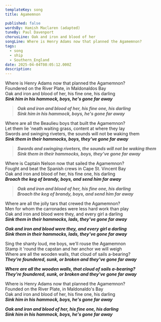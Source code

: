 ```yaml
---
templateKey: song
title: Agamemnon

published: false
wordsBy: Hamish Maclaren (adapted)
tuneBy: Paul Davenport
chorusLine: Oak and iron and blood of her
songLine: Where is Henry Adams now that planned the Agamemnon?
tags:
  - song
  - ship
  - Southern_England
date: 2025-04-04T08:05:12.000Z
description: 
---
```

Where is Henry Adams now that planned the Agamemnon?\
Foundered on the River Plate, in Maldonaldos Bay\
Oak and iron and blood of her, his fine one, his darling\
***Sink him in his hammock, boys, he's gone far away***

>***Oak and iron and blood of her, his fine one, his darling\
Sink him in his hammock, boys, he's gone far away***

Where are all the Beaulieu boys that built the Agamemnon?\
Let them lie 'neath waiting grass, content at where they lay\
Swords and swinging riveters, the sounds will not be waking them\
***Sink them in their hammocks, boys, thеy've gone far away***

>***Swords and swinging rivetеrs, the sounds will not be waking them\
Sink them in their hammocks, boys, they've gone far away***

Where is Captain Nelson now that sailed the Agamemnon?\
Fought and beat the Spanish crews in Cape St. Vincent Bay\
Oak and iron and blood of her, his fine one, his darling\
***Broach the keg of brandy, boys, and send him far away***

>***Oak and iron and blood of her, his fine one, his darling\
Broach the keg of brandy, boys, and send him far away***

Where are all the jolly tars that crewed the Agamemnon?\
Men for whom the carronades were less hard work than play\
Oak and iron and blood were they, and every girl a darling\
***Sink them in their hammocks, lads, they've gone far away***

***Oak and iron and blood were they, and every girl a darling\
Sink them in their hammocks, lads, they've gone far away***

Sing the shanty loud, me boys, we'll rouse the Agamemnon\
Stamp it 'round the capstan and her anchor we will weigh\
Where are all the wooden walls, that cloud of sails a-bearing?\
***They're foundered, sunk, or broken and they've gone far away***

***Where are all the wooden walls, that cloud of sails a-bearing?\
They're foundered, sunk, or broken and they've gone far away***

Where is Henry Adams now that planned the Agamemnon?\
Founded on the River Plate, in Maldonaldo's Bay\
Oak and iron and blood of her, his fine one, his darling\
***Sink him in his hammock, boys, he's gone far away***

***Oak and iron and blood of her, his fine one, his darling\
Sink him in his hammock, boys, he's gone far away***
